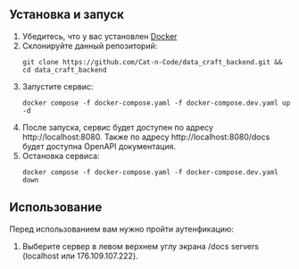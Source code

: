 
## Установка и запуск
1. Убедитесь, что у вас установлен [Docker](https://www.docker.com/)
2. Склонируйте данный репозиторий:
    ```shell
    git clone https://github.com/Cat-n-Code/data_craft_backend.git && cd data_craft_backend
    ```
3. Запустите сервис:
    ```shell
    docker compose -f docker-compose.yaml -f docker-compose.dev.yaml up -d
    ```
4. После запуска, сервис будет доступен по адресу http://localhost:8080. Также
    по адресу http://localhost:8080/docs будет доступна OpenAPI документация.
5. Остановка сервиса:
    ```shell
    docker compose -f docker-compose.yaml -f docker-compose.dev.yaml down
    ```
    
## Использование
Перед использованием вам нужно пройти аутенфикацию:
1.	Выберите сервер в левом верхнем углу экрана /docs servers (localhost или 176.109.107.222).


